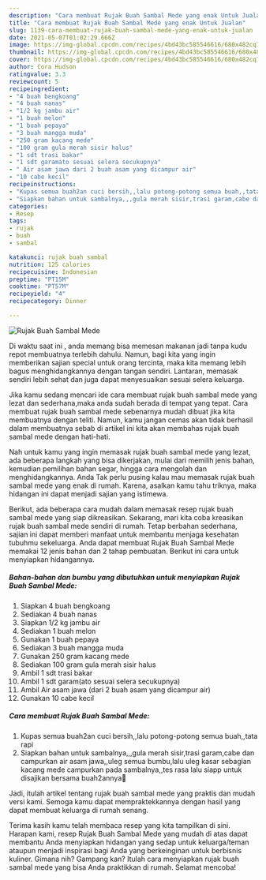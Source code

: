 ```yaml
---
description: "Cara membuat Rujak Buah Sambal Mede yang enak Untuk Jualan"
title: "Cara membuat Rujak Buah Sambal Mede yang enak Untuk Jualan"
slug: 1139-cara-membuat-rujak-buah-sambal-mede-yang-enak-untuk-jualan
date: 2021-05-07T01:02:29.666Z
image: https://img-global.cpcdn.com/recipes/4bd43bc585546616/680x482cq70/rujak-buah-sambal-mede-foto-resep-utama.jpg
thumbnail: https://img-global.cpcdn.com/recipes/4bd43bc585546616/680x482cq70/rujak-buah-sambal-mede-foto-resep-utama.jpg
cover: https://img-global.cpcdn.com/recipes/4bd43bc585546616/680x482cq70/rujak-buah-sambal-mede-foto-resep-utama.jpg
author: Cora Hudson
ratingvalue: 3.3
reviewcount: 5
recipeingredient:
- "4 buah bengkoang"
- "4 buah nanas"
- "1/2 kg jambu air"
- "1 buah melon"
- "1 buah pepaya"
- "3 buah mangga muda"
- "250 gram kacang mede"
- "100 gram gula merah sisir halus"
- "1 sdt trasi bakar"
- "1 sdt garamato sesuai selera secukupnya"
- " Air asam jawa dari 2 buah asam yang dicampur air"
- "10 cabe kecil"
recipeinstructions:
- "Kupas semua buah2an cuci bersih,,lalu potong-potong semua buah,,tata rapi"
- "Siapkan bahan untuk sambalnya,,,gula merah sisir,trasi garam,cabe dan campurkan air asam jawa,,uleg semua bumbu,lalu uleg kasar sebagian kacang mede campurkan pada sambalnya,,tes rasa lalu siapp untuk disajikan bersama buah2annya🤗"
categories:
- Resep
tags:
- rujak
- buah
- sambal

katakunci: rujak buah sambal 
nutrition: 125 calories
recipecuisine: Indonesian
preptime: "PT15M"
cooktime: "PT57M"
recipeyield: "4"
recipecategory: Dinner

---
```



![Rujak Buah Sambal Mede](https://img-global.cpcdn.com/recipes/4bd43bc585546616/680x482cq70/rujak-buah-sambal-mede-foto-resep-utama.jpg)

Di waktu  saat ini , anda memang bisa memesan makanan jadi tanpa kudu repot membuatnya terlebih dahulu. Namun, bagi kita yang ingin memberikan sajian special untuk orang tercinta, maka kita memang lebih bagus menghidangkannya dengan tangan sendiri. Lantaran, memasak sendiri lebih sehat dan juga dapat menyesuaikan sesuai selera keluarga.

Jika kamu sedang mencari ide cara membuat rujak buah sambal mede yang lezat dan sederhana,maka anda sudah berada di tempat yang tepat. Cara membuat rujak buah sambal mede  sebenarnya mudah dibuat jika kita membuatnya dengan teliti. Namun, kamu jangan cemas akan tidak berhasil dalam membuatnya 
sebab di artikel ini kita akan membahas rujak buah sambal mede dengan hati-hati.  



Nah untuk kamu yang ingin memasak rujak buah sambal mede yang lezat, ada beberapa langkah yang bisa dikerjakan, mulai dari memilih jenis bahan, kemudian pemilihan bahan segar, hingga cara mengolah dan menghidangkannya. Anda Tak perlu pusing kalau mau memasak rujak buah sambal mede yang enak di rumah. Karena, asalkan kamu  tahu triknya, maka hidangan ini dapat menjadi sajian yang istimewa.

Berikut, ada beberapa cara mudah dalam memasak resep rujak buah sambal mede yang siap dikreasikan. Sekarang, mari kita coba kreasikan rujak buah sambal mede sendiri di rumah. Tetap berbahan sederhana, sajian ini dapat memberi manfaat untuk membantu menjaga kesehatan tubuhmu sekeluarga. Anda dapat membuat Rujak Buah Sambal Mede memakai 12 jenis bahan dan 2 tahap pembuatan. Berikut ini cara untuk menyiapkan hidangannya.

<!--inarticleads1-->

##### Bahan-bahan dan bumbu yang dibutuhkan untuk menyiapkan Rujak Buah Sambal Mede:

1. Siapkan 4 buah bengkoang
1. Sediakan 4 buah nanas
1. Siapkan 1/2 kg jambu air
1. Sediakan 1 buah melon
1. Gunakan 1 buah pepaya
1. Sediakan 3 buah mangga muda
1. Gunakan 250 gram kacang mede
1. Sediakan 100 gram gula merah sisir halus
1. Ambil 1 sdt trasi bakar
1. Ambil 1 sdt garam(ato sesuai selera secukupnya)
1. Ambil  Air asam jawa (dari 2 buah asam yang dicampur air)
1. Gunakan 10 cabe kecil




<!--inarticleads2-->

##### Cara membuat Rujak Buah Sambal Mede:

1. Kupas semua buah2an cuci bersih,,lalu potong-potong semua buah,,tata rapi
1. Siapkan bahan untuk sambalnya,,,gula merah sisir,trasi garam,cabe dan campurkan air asam jawa,,uleg semua bumbu,lalu uleg kasar sebagian kacang mede campurkan pada sambalnya,,tes rasa lalu siapp untuk disajikan bersama buah2annya🤗




Jadi, itulah artikel tentang  rujak buah sambal mede  yang praktis dan mudah versi kami. Semoga kamu dapat mempraktekkannya dengan hasil yang dapat membuat keluarga di rumah senang. 

Terima kasih kamu telah membaca resep yang kita tampilkan di sini. Harapan kami, resep  Rujak Buah Sambal Mede yang mudah di atas dapat membantu Anda menyiapkan hidangan yang sedap untuk keluarga/teman ataupun menjadi inspirasi bagi Anda yang berkeinginan untuk berbisnis kuliner. Gimana nih? Gampang kan? Itulah cara menyiapkan rujak buah sambal mede yang bisa Anda praktikkan di rumah. Selamat mencoba!


